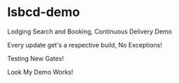lsbcd-demo
==========

Lodging Search and Booking, Continuous Delivery Demo

Every update get's a respective build, No Exceptions!

Testing New Gates!

Look My Demo Works!
